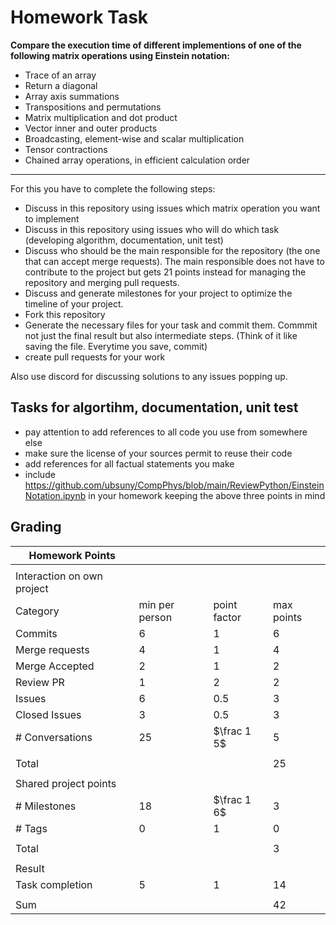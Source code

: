 # Homework Task

**Compare the execution time of different implementions of one of the following matrix operations using Einstein notation:**
- Trace of an array
- Return a diagonal
- Array axis summations
- Transpositions and permutations
- Matrix multiplication and dot product
- Vector inner and outer products
- Broadcasting, element-wise and scalar multiplication
- Tensor contractions
- Chained array operations, in efficient calculation order

---

For this you have to complete the following steps:

- Discuss in this repository using issues which matrix operation you want to implement
- Discuss in this repository using issues who will do which task (developing algorithm, documentation, unit test)
- Discuss who should be the main responsible for the repository (the one that can accept merge requests). The main responsible does not have to contribute to the project but gets 21 points instead for managing the repository and merging pull requests.
- Discuss and generate milestones for your project to optimize the timeline of your project.
- Fork this repository
- Generate the necessary files for your task and commit them. Commmit not just the final result but also intermediate steps. (Think of it like saving the file. Everytime you save, commit)
- create pull requests for your work

Also use discord for discussing solutions to any issues popping up.

## Tasks for algortihm, documentation, unit test

- pay attention to add references to all code you use from somewhere else
- make sure the license of your sources permit to reuse their code
- add references for all factual statements you make
- include https://github.com/ubsuny/CompPhys/blob/main/ReviewPython/EinsteinNotation.ipynb in your homework keeping the above three points in mind

## Grading

| Homework Points                  |                |              |            |
| -------------------------------- | -------------- | ------------ | ---------- |
|                                  |                |              |            |
| Interaction on own project       |                |              |            |
| Category                         | min per person | point factor | max points |
| Commits                          | 6              | 1            | 6          |
| Merge requests                   | 4              | 1            | 4          |
| Merge Accepted                   | 2              | 1            | 2          |
| Review PR                        | 1              | 2            | 2          |
| Issues                           | 6              | 0.5          | 3          |
| Closed Issues                    | 3              | 0.5          | 3          |
| \# Conversations                 | 25             | $\frac 1 5$  | 5          |
|                                  |                |              |            |
| Total                            |                |              | 25         |
|                                  |                |              |            |
| Shared project points            |                |              |            |
| \# Milestones                    | 18             | $\frac 1 6$  | 3          |
| \# Tags                          | 0              | 1            | 0          |
|                                  |                |              |            |
| Total                            |                |              | 3          |
|                                  |                |              |            |
| Result                           |                |              |            |
| Task completion                  | 5              | 1            | 14         |
|                                  |                |              |            |
| Sum                              |                |              | 42         |
